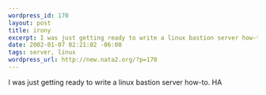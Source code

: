 ```yaml
--- 
wordpress_id: 170
layout: post
title: irony
excerpt: I was just getting ready to write a linux bastion server how-to. HA
date: 2002-01-07 02:21:02 -06:00
tags: server, linux
wordpress_url: http://new.nata2.org/?p=170
---
```

I was just getting ready to write a linux bastion server how-to. HA
